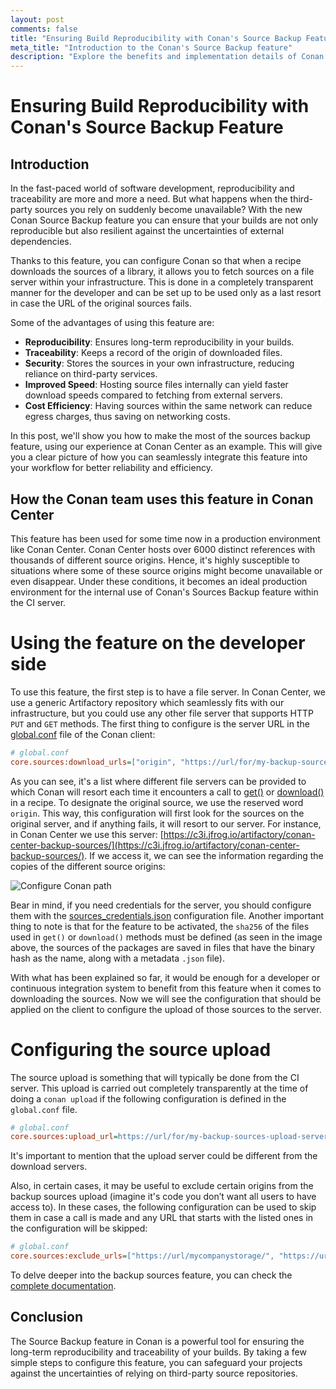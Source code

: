 ```yaml
---
layout: post
comments: false
title: "Ensuring Build Reproducibility with Conan's Source Backup Feature"
meta_title: "Introduction to the Conan's Source Backup feature"
description: "Explore the benefits and implementation details of Conan's Source Backup feature to improve the reproducibility and security of your builds"
---
```


# Ensuring Build Reproducibility with Conan's Source Backup Feature

## Introduction

In the fast-paced world of software development, reproducibility and traceability are more
and more a need. But what happens when the third-party sources you rely on suddenly become
unavailable? With the new Conan Source Backup feature you can ensure that your builds are not
only reproducible but also resilient against the uncertainties of external dependencies.

Thanks to this feature, you can configure Conan so that when a recipe downloads the
sources of a library, it allows you to fetch sources on a file server within your
infrastructure. This is done in a completely transparent manner for the developer and can
be set up to be used only as a last resort in case the URL of the original sources fails.

Some of the advantages of using this feature are:

- **Reproducibility**: Ensures long-term reproducibility in your builds. 
- **Traceability**: Keeps a record of the origin of downloaded files. 
- **Security**: Stores the sources in your own infrastructure, reducing reliance on
  third-party services.
- **Improved Speed**: Hosting source files internally can yield faster download speeds
  compared to fetching from external servers.
- **Cost Efficiency**: Having sources within the same network can reduce egress charges,
  thus saving on networking costs.

In this post, we'll show you how to make the most of the sources backup feature, using our
experience at Conan Center as an example. This will give you a clear picture of how you
can seamlessly integrate this feature into your workflow for better reliability and
efficiency.

## How the Conan team uses this feature in Conan Center

This feature has been used for some time now in a production environment like Conan
Center. Conan Center hosts over 6000 distinct references with thousands of different
source origins. Hence, it's highly susceptible to situations where some of these source
origins might become unavailable or even disappear. Under these conditions, it becomes an
ideal production environment for the internal use of Conan's Sources Backup feature within
the CI server.

# Using the feature on the developer side

To use this feature, the first step is to have a file server. In Conan Center, we use
a generic Artifactory repository which seamlessly fits with our infrastructure, but you
could use any other file server that supports HTTP `PUT` and `GET` methods. The first
thing to configure is the server URL in the
[global.conf](https://docs.conan.io/2.0/reference/config_files/global_conf.html) file of
the Conan client:

```ini
# global.conf
core.sources:download_urls=["origin", "https://url/for/my-backup-sources-download-server/"] 
```

As you can see, it's a list where different file servers can be provided to which Conan
will resort each time it encounters a call to
[get()](https://docs.conan.io/2.0/reference/tools/files/downloads.html#conan-tools-files-get)
or
[download()](https://docs.conan.io/2.0/reference/tools/files/downloads.html#conan-tools-files-ftp-download)
in a recipe. To designate the original source, we use the reserved word `origin`. This
way, this configuration will first look for the sources on the original server, and if
anything fails, it will resort to our server. For instance, in Conan Center we use this
server:
[https://c3i.jfrog.io/artifactory/conan-center-backup-sources/](https://c3i.jfrog.io/artifactory/conan-center-backup-sources/).
If we access it, we can see the information regarding the copies of the different source
origins:

<p class="centered">
    <img  src="{{ site.baseurl }}/assets/post_images/2023-09-29/conan-center-server.png" style="display: block; margin-left: auto; margin-right: auto;" alt="Configure Conan path"/>
</p>

Bear in mind, if you need credentials for the server, you should configure them with the
[sources_credentials.json](https://docs.conan.io/2.0/reference/config_files/source_credentials.html#source-credentials-json)
configuration file. Another important thing to note is that for the feature to be
activated, the `sha256` of the files used in `get()` or `download()` methods must be
defined (as seen in the image above, the sources of the packages are saved in files that
have the binary hash as the name, along with a metadata `.json` file).

With what has been explained so far, it would be enough for a developer or continuous
integration system to benefit from this feature when it comes to downloading the sources.
Now we will see the configuration that should be applied on the client to configure the
upload of those sources to the server.

# Configuring the source upload

The source upload is something that will typically be done from the CI server. This upload
is carried out completely transparently at the time of doing a `conan upload` if the
following configuration is defined in the `global.conf` file.

```ini
# global.conf
core.sources:upload_url=https://url/for/my-backup-sources-upload-server 
```

It's important to mention that the upload server could be different from the download
servers.

Also, in certain cases, it may be useful to exclude certain origins from the backup
sources upload (imagine it's code you don’t want all users to have access to). In these
cases, the following configuration can be used to skip them in case a call is made and any
URL that starts with the listed ones in the configuration will be skipped:

```ini
# global.conf
core.sources:exclude_urls=["https://url/mycompanystorage/", "https://url/mycompanystorage2/"] 
```

To delve deeper into the backup sources feature, you can check the [complete
documentation](https://docs.conan.io/2.0/devops/backup_sources/sources_backup.html#backup-sources-setup-remote).

## Conclusion

The Source Backup feature in Conan is a powerful tool for ensuring the long-term
reproducibility and traceability of your builds. By taking a few simple steps to configure
this feature, you can safeguard your projects against the uncertainties of relying on
third-party source repositories.
